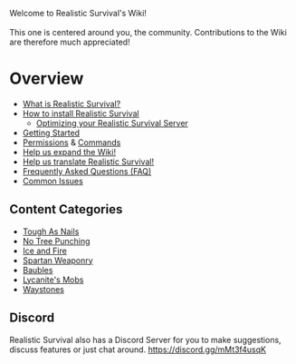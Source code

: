 Welcome to Realistic Survival's Wiki!<br><br>
This one is centered around you, the community.
Contributions to the Wiki are therefore much appreciated!

# Overview
* [What is Realistic Survival?](https://github.com/ValMobile/RealisticSurvival/wiki/RealisticSurvival-in-a-nutshell)
* [How to install Realistic Survival](https://github.com/ValMobile/RealisticSurvival/wiki/Installing-RealisticSurvival)
  * [Optimizing your Realistic Survival Server](https://github.com/ValMobile/RealisticSurvival/wiki/Server-Optimizations)
* [Getting Started](https://github.com/ValMobile/RealisticSurvival/wiki/Getting-Started)
* [Permissions](https://github.com/ValMobile/RealisticSurvival/wiki/Permissions) & [Commands](https://github.com/ValMobile/RealisticSurvival/wiki/Commands)
* [Help us expand the Wiki!](https://github.com/ValMobile/RealisticSurvival/wiki/Expanding-the-Wiki)
* [Help us translate Realistic Survival!](https://github.com/ValMobile/RealisticSurvival/wiki/Translating-RealisticSurvival)
* [Frequently Asked Questions (FAQ)](https://github.com/ValMobile/RealisticSurvival/wiki/FAQ)
* [Common Issues](https://github.com/ValMobile/RealisticSurvival/wiki/Common-Issues)

## Content Categories
* [Tough As Nails](https://github.com/ValMobile/RealisticSurvival/wiki/ToughAsNails)
* [No Tree Punching](https://github.com/ValMobile/RealisticSurvival/wiki/NoTreePunching)
* [Ice and Fire](https://github.com/ValMobile/RealisticSurvival/wiki/IceAndFire)
* [Spartan Weaponry](https://github.com/ValMobile/RealisticSurvival/wiki/SpartanWeaponry)
* [Baubles](https://github.com/ValMobile/RealisticSurvival/wiki/Baubles)
* [Lycanite's Mobs](https://github.com/ValMobile/RealisticSurvival/wiki/LycanitesMobs)
* [Waystones](https://github.com/ValMobile/RealisticSurvival/wiki/Waystones)

## Discord
Realistic Survival also has a Discord Server for you to make suggestions, discuss features or just chat around.
https://discord.gg/mMt3f4usqK
